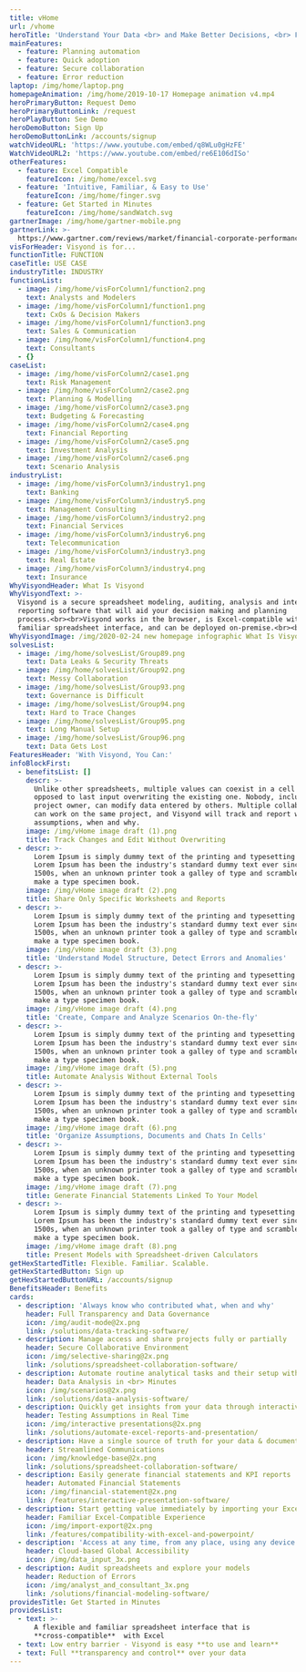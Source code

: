 ```yaml
---
title: vHome
url: /vhome
heroTitle: 'Understand Your Data <br> and Make Better Decisions, <br> Faster'
mainFeatures:
  - feature: Planning automation
  - feature: Quick adoption
  - feature: Secure collaboration
  - feature: Error reduction
laptop: /img/home/laptop.png
homepageAnimation: /img/home/2019-10-17 Homepage animation v4.mp4
heroPrimaryButton: Request Demo
heroPrimaryButtonLink: /request
heroPlayButton: See Demo
heroDemoButton: Sign Up
heroDemoButtonLink: /accounts/signup
watchVideoURL: 'https://www.youtube.com/embed/q8WLu0gHzFE'
WatchVideoURL2: 'https://www.youtube.com/embed/re6E106dISo'
otherFeatures:
  - feature: Excel Compatible
    featureIcon: /img/home/excel.svg
  - feature: 'Intuitive, Familiar, & Easy to Use'
    featureIcon: /img/home/finger.svg
  - feature: Get Started in Minutes
    featureIcon: /img/home/sandWatch.svg
gartnerImage: /img/home/gartner-mobile.png
gartnerLink: >-
  https://www.gartner.com/reviews/market/financial-corporate-performance-management-solutions/vendor/visyond/product/visyond
visForHeader: Visyond is for...
functionTitle: FUNCTION
caseTitle: USE CASE
industryTitle: INDUSTRY
functionList:
  - image: /img/home/visForColumn1/function2.png
    text: Analysts and Modelers
  - image: /img/home/visForColumn1/function1.png
    text: CxOs & Decision Makers
  - image: /img/home/visForColumn1/function3.png
    text: Sales & Communication
  - image: /img/home/visForColumn1/function4.png
    text: Consultants
  - {}
caseList:
  - image: /img/home/visForColumn2/case1.png
    text: Risk Management
  - image: /img/home/visForColumn2/case2.png
    text: Planning & Modelling
  - image: /img/home/visForColumn2/case3.png
    text: Budgeting & Forecasting
  - image: /img/home/visForColumn2/case4.png
    text: Financial Reporting
  - image: /img/home/visForColumn2/case5.png
    text: Investment Analysis
  - image: /img/home/visForColumn2/case6.png
    text: Scenario Analysis
industryList:
  - image: /img/home/visForColumn3/industry1.png
    text: Banking
  - image: /img/home/visForColumn3/industry5.png
    text: Management Consulting
  - image: /img/home/visForColumn3/industry2.png
    text: Financial Services
  - image: /img/home/visForColumn3/industry6.png
    text: Telecommunication
  - image: /img/home/visForColumn3/industry3.png
    text: Real Estate
  - image: /img/home/visForColumn3/industry4.png
    text: Insurance
WhyVisyondHeader: What Is Visyond
WhyVisyondText: >-
  Visyond is a secure spreadsheet modeling, auditing, analysis and interactive
  reporting software that will aid your decision making and planning
  process.<br><br>Visyond works in the browser, is Excel-compatible with a
  familiar spreadsheet interface, and can be deployed on-premise.<br><br>
WhyVisyondImage: /img/2020-02-24 new homepage infographic What Is Visyond.png
solvesList:
  - image: /img/home/solvesList/Group89.png
    text: Data Leaks & Security Threats
  - image: /img/home/solvesList/Group92.png
    text: Messy Collaboration
  - image: /img/home/solvesList/Group93.png
    text: Governance is Difficult
  - image: /img/home/solvesList/Group94.png
    text: Hard to Trace Changes
  - image: /img/home/solvesList/Group95.png
    text: Long Manual Setup
  - image: /img/home/solvesList/Group96.png
    text: Data Gets Lost
FeaturesHeader: 'With Visyond, You Can:'
infoBlockFirst:
  - benefitsList: []
    descr: >-
      Unlike other spreadsheets, multiple values can coexist in a cell as
      opposed to last input overwriting the existing one. Nobody, including the
      project owner, can modify data entered by others. Multiple collaborators
      can work on the same project, and Visyond will track and report who added
      assumptions, when and why.
    image: /img/vHome image draft (1).png
    title: Track Changes and Edit Without Overwriting
  - descr: >-
      Lorem Ipsum is simply dummy text of the printing and typesetting industry.
      Lorem Ipsum has been the industry's standard dummy text ever since the
      1500s, when an unknown printer took a galley of type and scrambled it to
      make a type specimen book.
    image: /img/vHome image draft (2).png
    title: Share Only Specific Worksheets and Reports
  - descr: >-
      Lorem Ipsum is simply dummy text of the printing and typesetting industry.
      Lorem Ipsum has been the industry's standard dummy text ever since the
      1500s, when an unknown printer took a galley of type and scrambled it to
      make a type specimen book.
    image: /img/vHome image draft (3).png
    title: 'Understand Model Structure, Detect Errors and Anomalies'
  - descr: >-
      Lorem Ipsum is simply dummy text of the printing and typesetting industry.
      Lorem Ipsum has been the industry's standard dummy text ever since the
      1500s, when an unknown printer took a galley of type and scrambled it to
      make a type specimen book.
    image: /img/vHome image draft (4).png
    title: 'Create, Compare and Analyze Scenarios On-the-fly'
  - descr: >-
      Lorem Ipsum is simply dummy text of the printing and typesetting industry.
      Lorem Ipsum has been the industry's standard dummy text ever since the
      1500s, when an unknown printer took a galley of type and scrambled it to
      make a type specimen book.
    image: /img/vHome image draft (5).png
    title: Automate Analysis Without External Tools
  - descr: >-
      Lorem Ipsum is simply dummy text of the printing and typesetting industry.
      Lorem Ipsum has been the industry's standard dummy text ever since the
      1500s, when an unknown printer took a galley of type and scrambled it to
      make a type specimen book.
    image: /img/vHome image draft (6).png
    title: 'Organize Assumptions, Documents and Chats In Cells'
  - descr: >-
      Lorem Ipsum is simply dummy text of the printing and typesetting industry.
      Lorem Ipsum has been the industry's standard dummy text ever since the
      1500s, when an unknown printer took a galley of type and scrambled it to
      make a type specimen book.
    image: /img/vHome image draft (7).png
    title: Generate Financial Statements Linked To Your Model
  - descr: >-
      Lorem Ipsum is simply dummy text of the printing and typesetting industry.
      Lorem Ipsum has been the industry's standard dummy text ever since the
      1500s, when an unknown printer took a galley of type and scrambled it to
      make a type specimen book.
    image: /img/vHome image draft (8).png
    title: Present Models with Spreadsheet-driven Calculators
getHexStartedTitle: Flexible. Familiar. Scalable.
getHexStartedButton: Sign up
getHexStartedButtonURL: /accounts/signup
BenefitsHeader: Benefits
cards:
  - description: 'Always know who contributed what, when and why'
    header: Full Transparency and Data Governance
    icon: /img/audit-mode@2x.png
    link: /solutions/data-tracking-software/
  - description: Manage access and share projects fully or partially
    header: Secure Collaborative Environment
    icon: /img/selective-sharing@2x.png
    link: /solutions/spreadsheet-collaboration-software/
  - description: Automate routine analytical tasks and their setup without experts
    header: Data Analysis in <br> Minutes
    icon: /img/scenarios@2x.png
    link: /solutions/data-analysis-software/
  - description: Quickly get insights from your data through interactive presentations
    header: Testing Assumptions in Real Time
    icon: /img/interactive presentations@2x.png
    link: /solutions/automate-excel-reports-and-presentation/
  - description: Have a single source of truth for your data & documentation
    header: Streamlined Communications
    icon: /img/knowledge-base@2x.png
    link: /solutions/spreadsheet-collaboration-software/
  - description: Easily generate financial statements and KPI reports
    header: Automated Financial Statements
    icon: /img/financial-statement@2x.png
    link: /features/interactive-presentation-software/
  - description: Start getting value immediately by importing your Excel file
    header: Familiar Excel-Compatible Experience
    icon: /img/import-export@2x.png
    link: /features/compatibility-with-excel-and-powerpoint/
  - description: 'Access at any time, from any place, using any device'
    header: Cloud-based Global Accessibility
    icon: /img/data_input_3x.png
  - description: Audit spreadsheets and explore your models
    header: Reduction of Errors
    icon: /img/analyst_and_consultant_3x.png
    link: /solutions/financial-modeling-software/
providesTitle: Get Started in Minutes
providesList:
  - text: >-
      A flexible and familiar spreadsheet interface that is
      **cross-compatible**  with Excel
  - text: Low entry barrier - Visyond is easy **to use and learn**
  - text: Full **transparency and control** over your data
---
```


